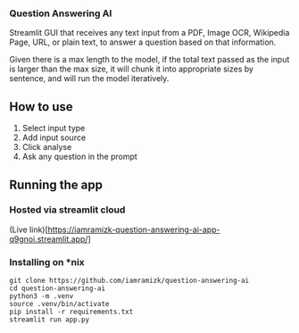 ### Question Answering AI

Streamlit GUI that receives any text input from a PDF, Image OCR, Wikipedia Page, URL, or plain text, to answer a question based on that information.

Given there is a max length to the model, if the total text passed as the input is larger than the max size, it will chunk it into appropriate sizes by sentence, and will run the model iteratively.

## How to use

1. Select input type
2. Add input source
3. Click analyse
4. Ask any question in the prompt

## Running the app

### Hosted via streamlit cloud

(Live link)[https://iamramizk-question-answering-ai-app-q9gnoi.streamlit.app/]

### Installing on \*nix

```
git clone https://github.com/iamramizk/question-answering-ai
cd question-answering-ai
python3 -m .venv
source .venv/bin/activate
pip install -r requirements.txt
streamlit run app.py
```
